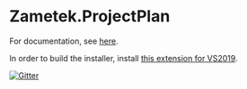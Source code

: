 # Zametek.ProjectPlan

For documentation, see [here](wiki).

In order to build the installer, install [this extension for VS2019](https://marketplace.visualstudio.com/items?itemName=VisualStudioProductTeam.MicrosoftVisualStudio2017InstallerProjects).

[![Gitter](https://badges.gitter.im/Zametek-ProjectPlan/Lobby.svg)](https://gitter.im/Zametek-ProjectPlan/Lobby?utm_source=badge&utm_medium=badge&utm_campaign=pr-badge&utm_content=badge)
